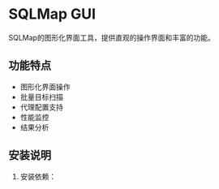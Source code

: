 # SQLMap GUI

SQLMap的图形化界面工具，提供直观的操作界面和丰富的功能。

## 功能特点

- 图形化界面操作
- 批量目标扫描
- 代理配置支持
- 性能监控
- 结果分析

## 安装说明

1. 安装依赖：